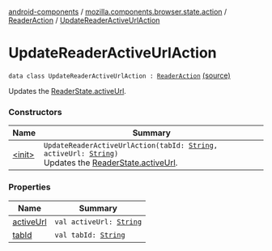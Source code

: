 [android-components](../../../index.md) / [mozilla.components.browser.state.action](../../index.md) / [ReaderAction](../index.md) / [UpdateReaderActiveUrlAction](./index.md)

# UpdateReaderActiveUrlAction

`data class UpdateReaderActiveUrlAction : `[`ReaderAction`](../index.md) [(source)](https://github.com/mozilla-mobile/android-components/blob/master/components/browser/state/src/main/java/mozilla/components/browser/state/action/BrowserAction.kt#L477)

Updates the [ReaderState.activeUrl](../../../mozilla.components.browser.state.state/-reader-state/active-url.md).

### Constructors

| Name | Summary |
|---|---|
| [&lt;init&gt;](-init-.md) | `UpdateReaderActiveUrlAction(tabId: `[`String`](https://kotlinlang.org/api/latest/jvm/stdlib/kotlin/-string/index.html)`, activeUrl: `[`String`](https://kotlinlang.org/api/latest/jvm/stdlib/kotlin/-string/index.html)`)`<br>Updates the [ReaderState.activeUrl](../../../mozilla.components.browser.state.state/-reader-state/active-url.md). |

### Properties

| Name | Summary |
|---|---|
| [activeUrl](active-url.md) | `val activeUrl: `[`String`](https://kotlinlang.org/api/latest/jvm/stdlib/kotlin/-string/index.html) |
| [tabId](tab-id.md) | `val tabId: `[`String`](https://kotlinlang.org/api/latest/jvm/stdlib/kotlin/-string/index.html) |
